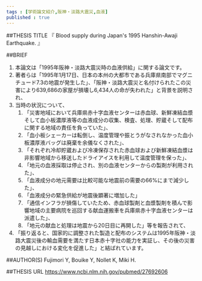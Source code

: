 ```yaml
--- 
tags : [学術論文紹介,阪神・淡路大震災,血液] 
published : true
---
```


##THESIS TITLE
『
Blood supply during Japan's 1995 Hanshin-Awaji Earthquake.
』
  
##BRIEF

1. 本論文は「1995年阪神・淡路大震災時の血液供給」に関する論文です。
1. 著者らは「1995年1月17日、日本の本州の大都市である兵庫県南部でマグニチュード7.3の地震が発生した」、「阪神・淡路大震災と名付けられたこの災害により639,686の家屋が損壊し6,434人の命が失われた」と背景を説明され、
1.  当時の状況について、
	1. 「災害地域において兵庫県赤十字血液センターは赤血球、新鮮凍結血漿そして血小板濃厚液等の血液成分の収集、検査、処理、貯蔵そして配布に関する地域の責任を負っていた」、
	1. 「血小板シェーカーは転倒し、温度管理や振とうがなされなかった血小板濃厚液バッグは廃棄を余儀なくされた」、
	1. 「それぞれ冷却貯蔵および冷凍保存された赤血球および新鮮凍結血漿は非影響地域から移送したドライアイスを利用して温度管理を保った」、
	1. 「地元の血液採取は停止され、別の血液センターからの製剤が利用された」、
	1. 「血液成分の地元需要は比較可能な地震前の需要の66%にまで減少した」、
	1. 「血液成分の緊急供給が地震後顕著に増加した」
	1. 「通信インフラが損傷していたため、赤血球製剤と血漿製剤を積んで影響地域の主要病院を巡回する献血運搬車を兵庫県赤十字血液センターは 派遣した」、
	1. 「地元の献血と処理は地震から20日目に再開した」等を報告されて、
1. 「振り返ると、国家的に調整された製造と配布のシステムは1995年阪神・淡路大震災後の輸血需要を満たす日本赤十字社の能力を実証し、その後の災害の見越しにおける変化を促進した」と結ばれています。






##AUTHOR(S)
Fujimori Y, Bouike Y, Nollet K, Miki H.


##THESIS URL
[
https://www.ncbi.nlm.nih.gov/pubmed/27692606
](
https://www.ncbi.nlm.nih.gov/pubmed/27692606
)